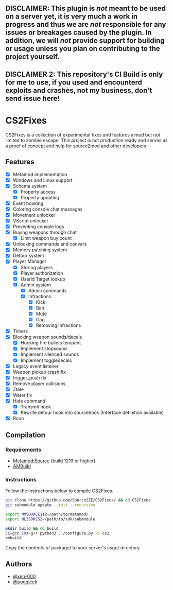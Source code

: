 ## DISCLAIMER: This plugin is *not* meant to be used on a server yet, it is very much a work in progress and thus we are *not* responsible for any issues or breakages caused by the plugin. In addition, we will *not* provide support for building or usage unless you plan on contributing to the project yourself.

## DISCLAIMER 2: This repository's CI Build is only for me to use, if you used and encounterd exploits and crashes, not my business, don't send issue here!

# CS2Fixes

CS2Fixes is a collection of experimental fixes and features aimed but not limited to zombie escape. This project is not production ready and serves as a proof of concept and help for source2mod and other developers.

## Features
- [x] Metamod implementation
- [x] Windows and Linux support
- [x] Schema system
  - [x] Property access
  - [x] Property updating
- [x] Event hooking
- [x] Coloring console chat messages
- [x] Movement unlocker
- [x] VScript unlocker
- [x] Preventing console logs
- [x] Buying weapons through chat
  - [x] Limit weapon buy count
- [x] Unlocking commands and convars
- [x] Memory patching system
- [x] Detour system
- [x] Player Manager
  - [x] Storing players
  - [x] Player authorization
  - [x] Userid Target lookup
  - [x] Admin system
    - [x] Admin commands
    - [x] Infractions
      - [x] Kick
      - [x] Ban
      - [x] Mute
      - [x] Gag
      - [x] Removing infractions
- [x] Timers
- [x] Blocking weapon sounds/decals
  - [x] Hooking fire bullets tempent
  - [x] Implement stopsound
  - [x] Implement silenced sounds
  - [x] Implement toggledecals
- [x] Legacy event listener
- [x] Weapon pickup crash fix
- [x] trigger_push fix
- [x] Remove player collisions
- [x] Ztele
- [x] Water fix
- [x] Hide command
  - [x] Transmit hook
  - [x] Rewrite detour hook into sourcehook (Interface definition available)
- [x] Rcon

## Compilation

### Requirements

- [Metamod:Source](https://www.sourcemm.net/downloads.php/?branch=master) (build 1219 or higher)
- [AMBuild](https://wiki.alliedmods.net/Ambuild)

### Instructions

Follow the instructions below to compile CS2Fixes.

```bash
git clone https://github.com/Source2ZE/CS2Fixes/ && cd CS2Fixes
git submodule update --init --recursive

export MMSOURCE112=/path/to/metamod/
export HL2SDKCS2=/path/to/sdk/submodule

mkdir build && cd build
CC=gcc CXX=g++ python3 ../configure.py -s cs2
ambuild
```

Copy the contents of package/ to your server's csgo/ directory.

## Authors
- [@xen-000](https://github.com/xen-000)
- [@poggicek](https://github.com/poggicek)
